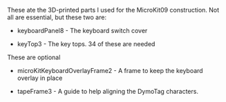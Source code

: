 These ate the 3D-printed parts I used for the MicroKit09 construction.
Not all are essential, but these two are:

* keyboardPanel8 - The keyboard switch cover

* keyTop3 - The key tops. 34 of these are needed

These are optional

* microKitKeyboardOverlayFrame2  - A frame to keep the keyboard overlay in place

* tapeFrame3 - A guide to help aligning the DymoTag characters.
